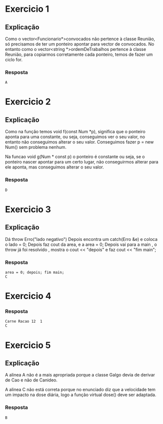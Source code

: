 # Exercicio 1
## Explicação
Como o vector<Funcionario*>convocados não pertence à classe Reunião, só precisamos de ter um ponteiro apontar para vector de convocados. No entanto como o vector<string *>ordemDeTrabalhos pertence à classe Reunião, para copiarmos corretamente cada ponteiro, temos de fazer um ciclo for.

### Resposta
```
A
```

# Exercicio 2
## Explicação
Como na função temos void f(const Num *p), significa que o ponteiro aponta para uma constante, ou seja, conseguimos ver o seu valor, no entanto não conseguimos alterar o seu valor.
Conseguimos fazer p = new Num() sem problema nenhum.

Na funcao void g(Num * const p) o ponteiro é constante ou seja, se o ponteiro nascer apontar para um certo lugar, não conseguirmos alterar para ele aponta, mas conseguimos alterar o seu valor.

### Resposta
```
D
```

# Exercicio 3
## Explicação
Dá throw Erro("lado negativo")
Depois encontra um catch(Erro &e) e coloca o lado = 0;
Depois faz cout da area, e a area = 0;
Depois vai para a main , o throw já foi resolvido , mostra o cout << "depois" e faz cout << "fim main";

### Resposta
```
area = 0; depois; fim main;
C
```

# Exercicio 4
### Resposta
```
Carne Racao 12  1
C
```

# Exercicio 5
## Explicação
A alinea A não é a mais apropriada porque a classe Galgo devia de derivar de Cao e não de Canideo.

A alinea C não está correta porque no enunciado diz que a velocidade tem um impacto na dose diária, logo a função virtual dose() deve ser adaptada.

### Resposta
```
B
```

